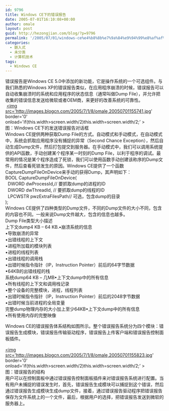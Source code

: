```yaml
---
id: 9796
title: Windows CE下的错误报告
date: 2005-07-01T16:10:08+00:00
author: omale
layout: post
guid: http://hezongjian.com/blog/?p=9796
permalink: '/2005/07/01/windows-ce%e4%b8%8b%e7%9a%84%e9%94%99%e8%af%af%e6%8a%a5%e5%91%8a/'
categories:
  - 嵌入式
  - 未分类
  - 计算机技术
tags:
  - Windows CE
---
```

错误报告是Windows&nbsp;CE&nbsp;5.0中添加的新功能，它是操作系统的一个可选组件。与我们熟悉的Windows&nbsp;XP的错误报告类似，在应用程序崩溃的时候，错误报告可以自动收集崩溃时的系统和应用程序的状态信息（通常叫做Dump&nbsp;File），并允许把收集的错误信息发送给微软或者OEM商，来更好的改善系统的可靠性。  
&nbsp;<a href='http://images.blogcn.com/2005/7/1/8/omale,20050701155741.jpg'  target='_blank' ><img src='http://images.blogcn.com/2005/7/1/8/omale,20050701155741.jpg' border='0' onload='if(this.width>screen.width/2)this.width=screen.width/2;&#8217; ></img></a>  
图：Windows&nbsp;CE下的发送错误报告对话框  
Windows&nbsp;CE提供两种获取Dump&nbsp;File的方式。自动模式和手动模式，在自动模式中，系统会抓取应用程序没有捕捉的异常（Second&nbsp;Chance&nbsp;Exception），然后自动生成Dump文件，然后打包提交到服务器。在手动模式中，我们可以调用系统提供的API函数，手动创建某个程序某一时刻的Dump&nbsp;File，以利于程序的调试。最常用的情况是某个程序造成了死锁，我们可以使用函数手动创建该称序的Dump文件，然后查看死锁发生的原因。Windows&nbsp;CE提供了一个函数CaptureDumpFileOnDevice来手动的获得Dump，其声明如下：  
BOOL&nbsp;CaptureDumpFileOnDevice(  
&nbsp;&nbsp;DWORD&nbsp;dwProcessId,//&nbsp;要抓取dump的进程的ID  
&nbsp;&nbsp;DWORD&nbsp;dwThreadId,&nbsp;//&nbsp;要抓取dump的线程的ID  
&nbsp;&nbsp;LPCWSTR&nbsp;pwzExtraFilesPath//&nbsp;可选，包含dump的目录  
);  
Windows&nbsp;CE提供了四种类型的Dump文件，不同的Dump文件的大小不同，包含的内容也不同。一般来说Dump文件越大，包含的信息也越多。  
Dump&nbsp;File类型大小描述  
上下文dump4&nbsp;KB&nbsp;&#8211;&nbsp;64&nbsp;KB.&#8226;崩溃系统的信息  
&#8226;导致崩溃的异常  
&#8226;出错线程的上下文  
&#8226;进程所加载的模块列表  
&#8226;进程的线程列表  
&#8226;出错线程的调用栈  
&#8226;出错时候指令指针（IP，Instruction&nbsp;Pointer）前后的64字节数据  
&#8226;64KB的出错线程的栈  
系统dump64&nbsp;KB&nbsp;–&nbsp;几MB&#8226;上下文dump中的所有信息  
&#8226;所有线程的上下文和调用栈记录  
&#8226;整个设备的完整模块，进程，线程列表&nbsp;  
&#8226;出错时候指令指针（IP，Instruction&nbsp;Pointer）前后的2048字节数据  
&#8226;出错时候当前进程的全局变量  
完整dump物理内存的大小加上至少64KB&#8226;上下文dump中的所有信息  
&#8226;所有使用内存的完整映像

Windows&nbsp;CE的错误报告体系结构如图所示。整个错误报告系统分为四个模块：错误报告生成模块，错误报告传输驱动程序，错误报告上传客户端和错误报告控制面板插件。  
&nbsp;  
<a href='http://images.blogcn.com/2005/7/1/8/omale,20050701155823.jpg'  target='_blank' ><img src='http://images.blogcn.com/2005/7/1/8/omale,20050701155823.jpg' border='0' onload='if(this.width>screen.width/2)this.width=screen.width/2;&#8217; ></img></a>  
图：错误报告的结构  
用户可以在控制面板中通过错误报告控制面板插件来对错误报告系统进行配置。当有用户未捕捉的错误发生时，首先，错误报告生成模块可以捕捉到这个错误，然后通过错误报告生成模块生成dump文件，接着，通过错误报告驱动程序把错误报告保存为文件系统上的一个文件，最后，根据用户的选择，把错误报告发送到微软的服务器上。